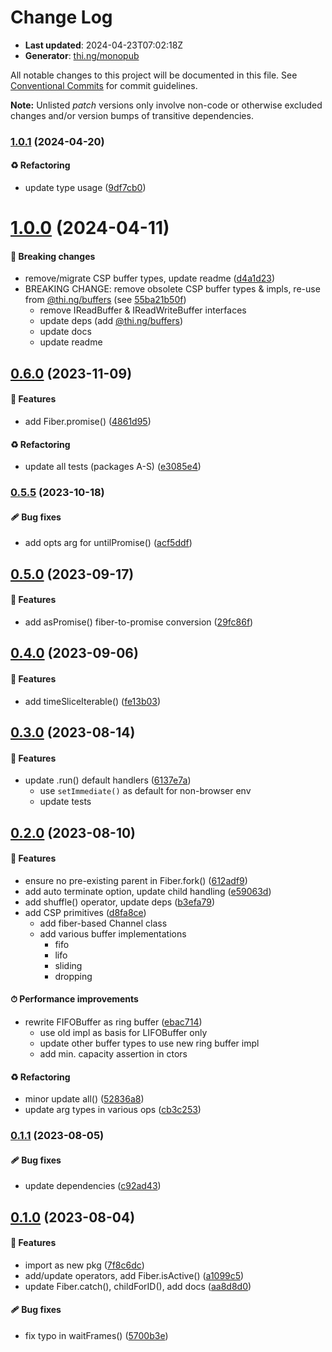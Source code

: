 # Change Log

- **Last updated**: 2024-04-23T07:02:18Z
- **Generator**: [thi.ng/monopub](https://thi.ng/monopub)

All notable changes to this project will be documented in this file.
See [Conventional Commits](https://conventionalcommits.org/) for commit guidelines.

**Note:** Unlisted _patch_ versions only involve non-code or otherwise excluded changes
and/or version bumps of transitive dependencies.

### [1.0.1](https://github.com/thi-ng/umbrella/tree/@thi.ng/fibers@1.0.1) (2024-04-20)

#### ♻️ Refactoring

- update type usage ([9df7cb0](https://github.com/thi-ng/umbrella/commit/9df7cb0))

# [1.0.0](https://github.com/thi-ng/umbrella/tree/@thi.ng/fibers@1.0.0) (2024-04-11)

#### 🛑 Breaking changes

- remove/migrate CSP buffer types, update readme ([d4a1d23](https://github.com/thi-ng/umbrella/commit/d4a1d23))
- BREAKING CHANGE: remove obsolete CSP buffer types & impls, re-use from [@thi.ng/buffers](https://github.com/thi-ng/umbrella/tree/main/packages/buffers) (see [55ba21b50f](https://github.com/thi-ng/umbrella/commit/55ba21b50f))
  - remove IReadBuffer & IReadWriteBuffer interfaces
  - update deps (add [@thi.ng/buffers](https://github.com/thi-ng/umbrella/tree/main/packages/buffers))
  - update docs
  - update readme

## [0.6.0](https://github.com/thi-ng/umbrella/tree/@thi.ng/fibers@0.6.0) (2023-11-09)

#### 🚀 Features

- add Fiber.promise() ([4861d95](https://github.com/thi-ng/umbrella/commit/4861d95))

#### ♻️ Refactoring

- update all tests (packages A-S) ([e3085e4](https://github.com/thi-ng/umbrella/commit/e3085e4))

### [0.5.5](https://github.com/thi-ng/umbrella/tree/@thi.ng/fibers@0.5.5) (2023-10-18)

#### 🩹 Bug fixes

- add opts arg for untilPromise() ([acf5ddf](https://github.com/thi-ng/umbrella/commit/acf5ddf))

## [0.5.0](https://github.com/thi-ng/umbrella/tree/@thi.ng/fibers@0.5.0) (2023-09-17)

#### 🚀 Features

- add asPromise() fiber-to-promise conversion ([29fc86f](https://github.com/thi-ng/umbrella/commit/29fc86f))

## [0.4.0](https://github.com/thi-ng/umbrella/tree/@thi.ng/fibers@0.4.0) (2023-09-06)

#### 🚀 Features

- add timeSliceIterable() ([fe13b03](https://github.com/thi-ng/umbrella/commit/fe13b03))

## [0.3.0](https://github.com/thi-ng/umbrella/tree/@thi.ng/fibers@0.3.0) (2023-08-14)

#### 🚀 Features

- update .run() default handlers ([6137e7a](https://github.com/thi-ng/umbrella/commit/6137e7a))
  - use `setImmediate()` as default for non-browser env
  - update tests

## [0.2.0](https://github.com/thi-ng/umbrella/tree/@thi.ng/fibers@0.2.0) (2023-08-10)

#### 🚀 Features

- ensure no pre-existing parent in Fiber.fork() ([612adf9](https://github.com/thi-ng/umbrella/commit/612adf9))
- add auto terminate option, update child handling ([e59063d](https://github.com/thi-ng/umbrella/commit/e59063d))
- add shuffle() operator, update deps ([b3efa79](https://github.com/thi-ng/umbrella/commit/b3efa79))
- add CSP primitives ([d8fa8ce](https://github.com/thi-ng/umbrella/commit/d8fa8ce))
  - add fiber-based Channel class
  - add various buffer implementations
    - fifo
    - lifo
    - sliding
    - dropping

#### ⏱ Performance improvements

- rewrite FIFOBuffer as ring buffer ([ebac714](https://github.com/thi-ng/umbrella/commit/ebac714))
  - use old impl as basis for LIFOBuffer only
  - update other buffer types to use new ring buffer impl
  - add min. capacity assertion in ctors

#### ♻️ Refactoring

- minor update all() ([52836a8](https://github.com/thi-ng/umbrella/commit/52836a8))
- update arg types in various ops ([cb3c253](https://github.com/thi-ng/umbrella/commit/cb3c253))

### [0.1.1](https://github.com/thi-ng/umbrella/tree/@thi.ng/fibers@0.1.1) (2023-08-05)

#### 🩹 Bug fixes

- update dependencies ([c92ad43](https://github.com/thi-ng/umbrella/commit/c92ad43))

## [0.1.0](https://github.com/thi-ng/umbrella/tree/@thi.ng/fibers@0.1.0) (2023-08-04)

#### 🚀 Features

- import as new pkg ([7f8c6dc](https://github.com/thi-ng/umbrella/commit/7f8c6dc))
- add/update operators, add Fiber.isActive() ([a1099c5](https://github.com/thi-ng/umbrella/commit/a1099c5))
- update Fiber.catch(), childForID(), add docs ([aa8d8d0](https://github.com/thi-ng/umbrella/commit/aa8d8d0))

#### 🩹 Bug fixes

- fix typo in waitFrames() ([5700b3e](https://github.com/thi-ng/umbrella/commit/5700b3e))
